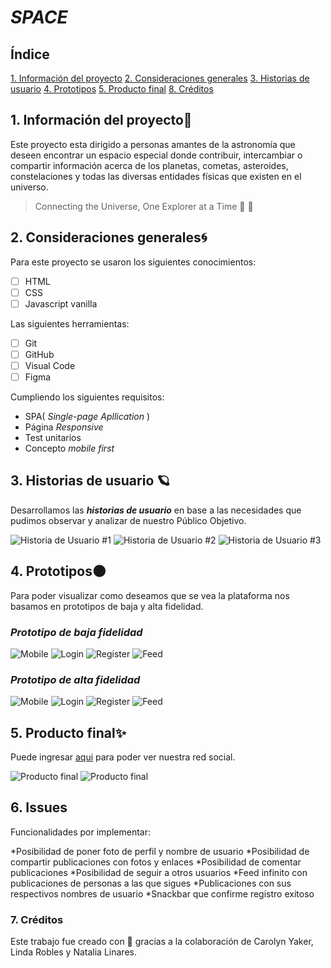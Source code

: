 # _SPACE_


## Índice

[1. Información del proyecto](#1-información-del-proyecto)
[2. Consideraciones generales](#2-consideraciones-generales)
[3. Historias de usuario](#3-historias-de-usuario)
[4. Prototipos](#4-prototipos)
[5. Producto final](#5-producto-final)
[8. Créditos](#8-créditos)

## 1. Información del proyecto🌠
Este proyecto esta dirigido a personas amantes de la astronomía que deseen encontrar un espacio especial donde contribuir, intercambiar o compartir información acerca de los planetas, cometas, asteroides, constelaciones y todas las diversas entidades físicas que existen en el universo.

> Connecting the Universe,
> One Explorer at a Time
>🔭 🌠

## 2. Consideraciones generales🌀
Para este proyecto se usaron los siguientes conocimientos:

-[ ] HTML
-[ ] CSS
-[ ] Javascript vanilla

Las siguientes herramientas:

-[ ]  Git
-[ ]  GitHub
-[ ]  Visual Code
-[ ]  Figma

Cumpliendo los siguientes requisitos:
* SPA( _Single-page Apllication_ )
* Página _Responsive_
* Test unitarios
* Concepto _mobile first_

## 3. Historias de usuario 🪐
Desarrollamos las **_historias de usuario_** en base a las necesidades que pudimos observar y analizar de nuestro Público Objetivo.

![Historia de Usuario #1](src/picture/HU1.png)
![Historia de Usuario #2](src/picture/HU2.png)
![Historia de Usuario #3](src/picture/HU3.png)

## 4. Prototipos🌑
Para poder visualizar como deseamos que se vea la plataforma nos basamos en prototipos de baja y alta fidelidad.

### _Prototipo de baja fidelidad_

![Mobile](src/picture/prototipo_bf_mobile.png)
![Login](src/picture/Desktop%20%20Login.png)
![Register](<src/picture/Desktop Register.png>)
![Feed](<src/picture/Desktop  Muro.png>)


### _Prototipo de alta fidelidad_

![Mobile](src/picture/prototipo_af_mobile.png)
![Login](<src/picture/Desktop  Login.png>)
![Register](<src/picture/Desktop  Register.png>)
![Feed](<src/picture/Desktop  Feed.png>)

## 5. Producto final✨
Puede ingresar [aqui]() para poder ver nuestra red social.

![Producto final](src/picture/mock1.jpg)
![Producto final](src/picture/mock2.jpg)

## 6. Issues
Funcionalidades por implementar:

*Posibilidad de poner foto de perfil y nombre de usuario
*Posibilidad de compartir publicaciones con fotos y enlaces
*Posibilidad de comentar publicaciones
*Posibilidad de seguir a otros usuarios
*Feed infinito con publicaciones de personas a las que sigues
*Publicaciones con sus respectivos nombres de usuario
*Snackbar que confirme registro exitoso

### 7. Créditos
Este trabajo fue creado con 💛 gracias a la colaboración de Carolyn Yaker, Linda Robles y Natalia Linares.
